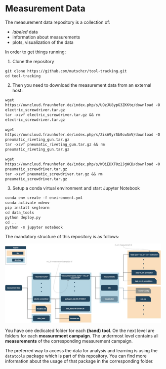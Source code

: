 # Measurement Data

The measurement data repository is a collection of:
- _labeled_ data
- information about measurements
- plots, visualization of the data

In order to get things running:

1. Clone the repository

```
git clone https://github.com/mutschcr/tool-tracking.git
cd tool-tracking

```

2. Then you need to download the measurement data from an external host:
```
wget https://owncloud.fraunhofer.de/index.php/s/UOzJU8ypG3ZKKte/download -O electric_screwdriver.tar.gz
tar -xzvf electric_screwdriver.tar.gz && rm electric_screwdriver.tar.gz

wget https://owncloud.fraunhofer.de/index.php/s/ZisA9yrSb0cwAmV/download -O pneumatic_riveting_gun.tar.gz
tar -xzvf pneumatic_riveting_gun.tar.gz && rm pneumatic_riveting_gun.tar.gz

wget https://owncloud.fraunhofer.de/index.php/s/WOiEDXTOz2JgWCD/download -O pneumatic_screwdriver.tar.gz
tar -xzvf pneumatic_screwdriver.tar.gz && rm pneumatic_screwdriver.tar.gz

```

3. Setup a conda virtual environment and start Jupyter Notebook
```
conda env create -f environment.yml
conda activate mdenv
pip install seglearn
cd data_tools
python deploy.py
cd ..
python -m jupyter notebook

```

The mandatory structure of this repository is as follows:

![Repository structure](info/structure_scheme.jpg)  

You have one dedicated folder for each __(hand) tool__. On the next level are folders for each __measurement campaign__. The undermost level contains all __measurements__ of the corresponding measurement campaign.

The preferred way to access the data for analysis and learning is using the `datatools` package which is part of this repository. You can find more information about the usage of that package in the corresponding folder.
